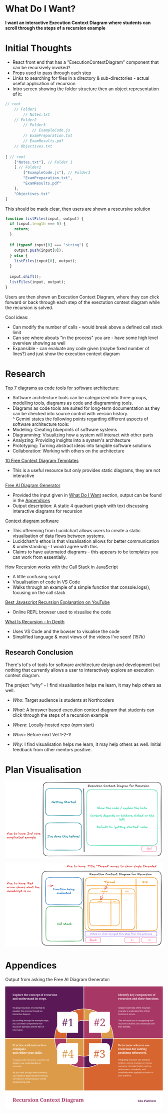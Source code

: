 # What Do I Want?

**I want an interactive Execution Context Diagram where students can scroll through the steps of a recursion example**

# Initial Thoughts

- React front end that has a "ExecutionContextDiagram" component that can be recursively invoked?
- Props used to pass through each step
- Links to searching for files in a directory & sub-directories - actual useful application of recursion
- Intro screen showing the folder structure then an object representation of it:

```JavaScript
// root
    // Folder1
        // Notes.txt
    // Folder2
        // Folder3
            // ExampleCode.js
        // ExamPreparation.txt
        // ExamResults.pdf
    // Objectives.txt

[ // root
    ["Notes.txt"], // Folder 1
    [ // Folder2
        ["ExampleCode.js"], // Folder3
        "ExamPreparation.txt",
        "ExamResults.pdf"
    ],
    "Objectives.txt"
]
```

This should be made clear, then users are shown a rescursive solution

```JavaScript
function listFiles(input, output) {
  if (input.length === 0) {
    return;
  }

  if (typeof input[0] === "string") {
    output.push(input[0]);
  } else {
    listFiles(input[0], output);
  }

  input.shift();
  listFiles(input, output);
}
```

Users are then shown an Execution Context Diagram, where they can click forward or back through each step of the exectution context diagram while the recursion is solved.

Cool ideas:

- Can modify the number of calls - would break above a defined call stack limit
- Can see where abouts "in the process" you are - have some high level overview showing as well
- Expansible - can evaluate any code given (maybe fixed number of lines?) and just show the execution context diagram

# Research

[Top 7 diagrams as code tools for software architecture](1):

- Software architecture tools can be categorized into three groups, modelling tools, diagrams as code and diagramming tools.
- Diagrams as code tools are suited for long-term documentation as they can be checked into source control with version history.  
  ^ Gemini states the following points regarding different aspects of software architecture tools:
- Modeling: Creating blueprints of software systems
- Diagramming: Visualizing how a system will interact with other parts
- Analyzing: Providing insights into a system's architecture
- Prototyping: Turning abstract ideas into tangible software solutions
- Collaboration: Working with others on the architecture

[10 Free Context Diagram Templates](https://clickup.com/blog/context-diagram-templates/)

- This is a useful resource but only provides static diagrams, they are not interactive

[Free AI Diagram Generator](https://venngage.com/ai-tools/diagram-generator)

- Provided the input given in [What Do I Want](#what-do-i-want) section, output can be found in the [Appendices](#appendices)
- Output description: A static 4 quadrant graph with text discussing interactive diagrams for recursion

[Context diagram software](https://www.lucidchart.com/pages/examples/context-diagram-software)

- This offerening from Lucidchart allows users to create a static visualisation of data flows between systems.
- Lucidchart's ethos is that visualisation allows for better communication & understanding - I would agree with this.
- Claims to have automated diagrams - this appears to be templates you can work from essentially.

[How Recursion works with the Call Stack in JavaScript](https://www.youtube.com/watch?v=D71LzJBdaKw)

- A little confusing script
- Visualisation of code in VS Code
- Walks through an example of a simple function that console.logs(), focusing on the call stack

[Best Javascript Recursion Explanation on YouTube](https://www.youtube.com/watch?v=LteNqj4DFD8)

- Online REPL browser used to visualise the code

[What Is Recursion - In Depth](https://www.youtube.com/watch?v=6oDQaB2one8)

- Uses VS Code and the bowser to visualise the code
- Simplified language & most views of the videos I've seen! (157k)

## Research Conclusion

There's lot's of tools for software architecture design and development but nothing that currently allows a user to interactively explore an execution context diagram.

The project "why" - I find visualisation helps me learn, it may help others as well.

- _Who_: Target audience is students at Northcoders

- _What_: A broswer based execution context diagram that students can click through the steps of a recursion example

- _Where_: Locally-hosted repo (npm start)

- _When_: Before next Vel 1-2-1!

- _Why_: I find visualisation helps me learn, it may help others as well. Initial feedback from other mentors positive.

# Plan Visualisation

![Home Screen - contains 2 buttons to select difficulty of the example and an area to explain the kata][home-screen]

![Main Screen - shows the code being evaluated, the call stack, and a demonstration of a recursive execution context diagram][main-screen]

# Appendices

Output from asking the Free AI Diagram Generator:

![A static 4 quadrant graph with text discussing interactive diagrams for recursion][diagram-output]

[diagram-output]: ./images/Free-AI-Diagram-Generator.png
[home-screen]: ./images/Home%20Screen%20Plan.png
[main-screen]: ./images/Main%20Screen%20Plan.png
